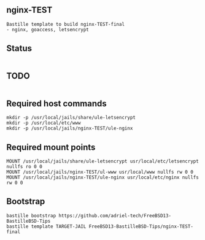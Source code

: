 ## nginx-TEST
~~~
Bastille template to build nginx-TEST-final
- nginx, goaccess, letsencrypt
~~~

## Status
~~~
~~~

## TODO
~~~
~~~

## Required host commands
~~~
mkdir -p /usr/local/jails/share/ule-letsencrypt
mkdir -p /usr/local/etc/www
mkdir -p /usr/local/jails/nginx-TEST/ule-nginx
~~~

## Required mount points
~~~
MOUNT /usr/local/jails/share/ule-letsencrypt usr/local/etc/letsencrypt nullfs ro 0 0
MOUNT /usr/local/jails/nginx-TEST/ul-www usr/local/www nullfs rw 0 0
MOUNT /usr/local/jails/nginx-TEST/ule-nginx usr/local/etc/nginx nullfs rw 0 0
~~~

## Bootstrap
~~~
bastille bootstrap https://github.com/adriel-tech/FreeBSD13-BastilleBSD-Tips
bastille template TARGET-JAIL FreeBSD13-BastilleBSD-Tips/nginx-TEST-final
~~~
